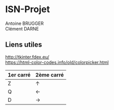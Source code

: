 # ISN-Projet

Antoine BRUGGER<br/>
Clément DARNE

## Liens utiles

http://tkinter.fdex.eu/<br/>
https://html-color-codes.info/old/colorpicker.html

1er carré | 2ème carré
--------- | ----------
    Z     |     ↑
    Q     |     ←
    D     |     →
